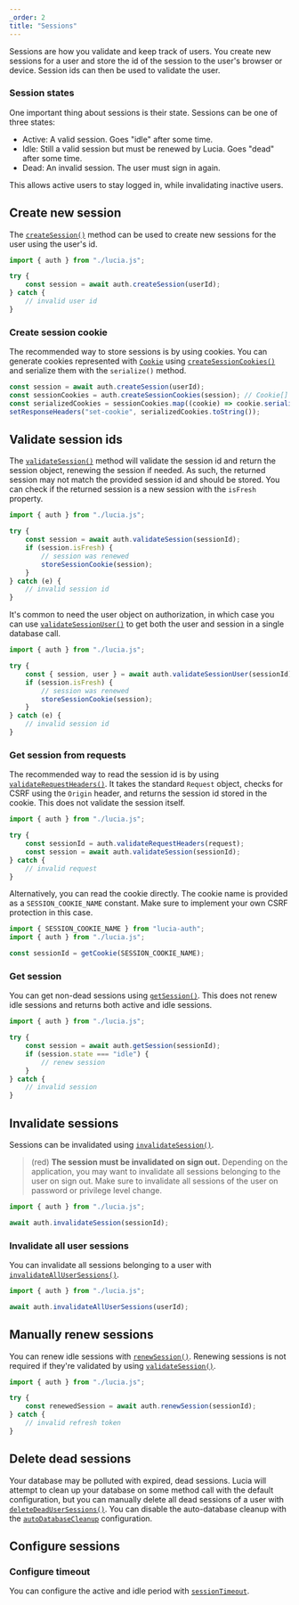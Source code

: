```yaml
---
_order: 2
title: "Sessions"
---
```


Sessions are how you validate and keep track of users. You create new sessions for a user and store the id of the session to the user's browser or device. Session ids can then be used to validate the user.

### Session states

One important thing about sessions is their state. Sessions can be one of three states:

- Active: A valid session. Goes "idle" after some time.
- Idle: Still a valid session but must be renewed by Lucia. Goes "dead" after some time.
- Dead: An invalid session. The user must sign in again.

This allows active users to stay logged in, while invalidating inactive users.

## Create new session

The [`createSession()`](/reference/api/auth#createsession) method can be used to create new sessions for the user using the user's id.

```ts
import { auth } from "./lucia.js";

try {
	const session = await auth.createSession(userId);
} catch {
	// invalid user id
}
```

### Create session cookie

The recommended way to store sessions is by using cookies. You can generate cookies represented with [`Cookie`](/reference/api/types#cookie) using [`createSessionCookies()`](/reference/api/auth#createsessioncookies) and serialize them with the `serialize()` method.

```ts
const session = await auth.createSession(userId);
const sessionCookies = auth.createSessionCookies(session); // Cookie[]
const serializedCookies = sessionCookies.map((cookie) => cookie.serialize());
setResponseHeaders("set-cookie", serializedCookies.toString());
```

## Validate session ids

The [`validateSession()`](/reference/api/auth#validatesession) method will validate the session id and return the session object, renewing the session if needed. As such, the returned session may not match the provided session id and should be stored. You can check if the returned session is a new session with the `isFresh` property.

```ts
import { auth } from "./lucia.js";

try {
	const session = await auth.validateSession(sessionId);
	if (session.isFresh) {
		// session was renewed
		storeSessionCookie(session);
	}
} catch (e) {
	// invalid session id
}
```

It's common to need the user object on authorization, in which case you can use [`validateSessionUser()`](/reference/api/auth#validatesessionuser) to get both the user and session in a single database call.

```ts
import { auth } from "./lucia.js";

try {
	const { session, user } = await auth.validateSessionUser(sessionId);
	if (session.isFresh) {
		// session was renewed
		storeSessionCookie(session);
	}
} catch (e) {
	// invalid session id
}
```

### Get session from requests

The recommended way to read the session id is by using [`validateRequestHeaders()`](/reference/api/auth#validaterequestheaders). It takes the standard `Request` object, checks for CSRF using the `Origin` header, and returns the session id stored in the cookie. This does not validate the session itself.

```ts
import { auth } from "./lucia.js";

try {
	const sessionId = auth.validateRequestHeaders(request);
	const session = await auth.validateSession(sessionId);
} catch {
	// invalid request
}
```

Alternatively, you can read the cookie directly. The cookie name is provided as a `SESSION_COOKIE_NAME` constant. Make sure to implement your own CSRF protection in this case.

```ts
import { SESSION_COOKIE_NAME } from "lucia-auth";
import { auth } from "./lucia.js";

const sessionId = getCookie(SESSION_COOKIE_NAME);
```

### Get session

You can get non-dead sessions using [`getSession()`](/reference/api/auth#getsession). This does not renew idle sessions and returns both active and idle sessions.

```ts
import { auth } from "./lucia.js";

try {
	const session = await auth.getSession(sessionId);
	if (session.state === "idle") {
		// renew session
	}
} catch {
	// invalid session
}
```

## Invalidate sessions

Sessions can be invalidated using [`invalidateSession()`](/reference/api/auth#invalidatesession).

> (red) **The session must be invalidated on sign out.** Depending on the application, you may want to invalidate all sessions belonging to the user on sign out. Make sure to invalidate all sessions of the user on password or privilege level change.

```ts
import { auth } from "./lucia.js";

await auth.invalidateSession(sessionId);
```

### Invalidate all user sessions

You can invalidate all sessions belonging to a user with [`invalidateAllUserSessions()`](/reference/api/auth#invalidateallusersessions).

```ts
import { auth } from "./lucia.js";

await auth.invalidateAllUserSessions(userId);
```

## Manually renew sessions

You can renew idle sessions with [`renewSession()`](/reference/api/auth#renewsession). Renewing sessions is not required if they're validated by using [`validateSession()`](/reference/api/auth#validatesession).

```ts
import { auth } from "./lucia.js";

try {
	const renewedSession = await auth.renewSession(sessionId);
} catch {
	// invalid refresh token
}
```

## Delete dead sessions

Your database may be polluted with expired, dead sessions. Lucia will attempt to clean up your database on some method call with the default configuration, but you can manually delete all dead sessions of a user with [`deleteDeadUserSessions()`](/reference/api/auth#deletedeadusersessions). You can disable the auto-database cleanup with the [`autoDatabaseCleanup`](/reference/api/configuration#autodatabasecleanup) configuration.

## Configure sessions

### Configure timeout

You can configure the active and idle period with [`sessionTimeout`](/reference/api/configuration#sessiontimeout).
